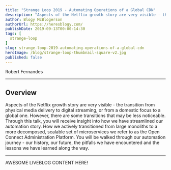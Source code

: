 ```yaml
---
title: "Strange Loop 2019 - Automating Operations of a Global CDN"
description: "Aspects of the Netflix growth story are very visible - the transition from physical media delivery to digital streaming, or from a domestic focus to a global one. However, there are some transitions that may be less noticeable. Through this talk, you will receive insight into how we have streamlined our automation story. How we actively transitioned from large monoliths to a more decomposed, scalable set of microservices we refer to as the Open Connect Administration Platform. You will be walked through our automation journey - our history, our future, the pitfalls we have encountered and the lessons we have learned along the way."
author: Blogy McBlogerson
authorUrl: https://heresblogy.com/
publishDate: 2019-09-13T00:00-14:30
tags: [
  strange-loop
]
slug: strange-loop-2019-automating-operations-of-a-global-cdn
heroImage: /blog/strange-loop-thumbnail-square-v2.jpg
published: false
---
```


<div class="container p-0 liveblog-presenters">
  <div class="row m-0">
      <p class=" mr-12 m-0">
        <span class="liveblog-presenters__name">Robert Fernandes</span>
        <a href="https://twitter.com/bovilexic" target="_blank" title="Twitter"><i class="fa fa-twitter pr-2"></i></a>
        <a href="https://www.linkedin.com/in/robertfernandes/" target="_blank" title="LinkedIn"><i class="fa fa-linkedin pr-2"></i></a>
      </p>
  </div>
</div>

---

## Overview

Aspects of the Netflix growth story are very visible - the transition from physical media delivery to digital streaming, or from a domestic focus to a global one. However, there are some transitions that may be less noticeable. Through this talk, you will receive insight into how we have streamlined our automation story. How we actively transitioned from large monoliths to a more decomposed, scalable set of microservices we refer to as the Open Connect Administration Platform. You will be walked through our automation journey - our history, our future, the pitfalls we have encountered and the lessons we have learned along the way.

---

AWESOME LIVEBLOG CONTENT HERE!

<!-- Note on images
  Images (e.g. my_image.jpg) should be put in the `website/static/blog/strange-loop-2019` directory, with the path to the image in your post being `/blog/strange-loop-2019/my_image.jpg`. If you'd rather host the images somewhere else for ease of use, that's fine too.

  Please also try to keep your images to a reasonable size by:
    - Using JPEG compression, unless image is mostly solid color 
    - JPEG compression set between 60%-80%
    - Resizing the image to be no wider then 750px
    - If PNG, use a tool like ImageOptim (https://imageoptim.com/mac) to optimize the file size

  I suggest re-sizing and compressing all the images in one batch as a last step.
-->  
